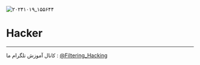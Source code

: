 ![۲۰۲۴۱۰۱۹_۱۵۵۶۴۴](https://github.com/user-attachments/assets/262adb85-a2a1-462c-8043-249a7a43e7e4)
# Hacker
------
کانال آموزش تلگرام ما :
[@Filtering_Hacking](https://t.me/Filtering_Hacking)
